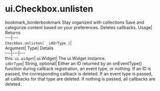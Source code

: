  
#  ui.Checkbox.unlisten 
bookmark_borderbookmark Stay organized with collections  Save and categorize content based on your preferences.
Deletes callbacks. 
Usage| Returns  
---|---  
`Checkbox.unlisten( _idOrType_)`|   
Argument|  Type| Details  
---|---|---  
this: `ui.widget`| ui.Widget| The ui.Widget instance.  
`idOrType`| String, optional| Either an ID returned by an onEventType() function during callback registration, an event type, or nothing. If an ID is passed, the corresponding callback is deleted. If an event type is passed, all callbacks for that type are deleted. If nothing is passed, all callbacks are deleted.  
